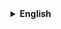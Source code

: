 <details>
  <summary style="cursor: pointer;"><b>English</b></summary>





<details style="padding-top: 18px">
  <summary style="cursor: pointer;"><b>На русском</b></summary>




</details>






